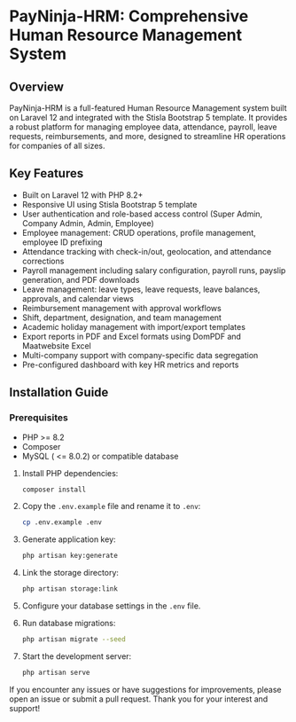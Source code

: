 # PayNinja-HRM: Comprehensive Human Resource Management System

## Overview
PayNinja-HRM is a full-featured Human Resource Management system built on Laravel 12 and integrated with the Stisla Bootstrap 5 template. It provides a robust platform for managing employee data, attendance, payroll, leave requests, reimbursements, and more, designed to streamline HR operations for companies of all sizes.

## Key Features
- Built on Laravel 12 with PHP 8.2+
- Responsive UI using Stisla Bootstrap 5 template
- User authentication and role-based access control (Super Admin, Company Admin, Admin, Employee)
- Employee management: CRUD operations, profile management, employee ID prefixing
- Attendance tracking with check-in/out, geolocation, and attendance corrections
- Payroll management including salary configuration, payroll runs, payslip generation, and PDF downloads
- Leave management: leave types, leave requests, leave balances, approvals, and calendar views
- Reimbursement management with approval workflows
- Shift, department, designation, and team management
- Academic holiday management with import/export templates
- Export reports in PDF and Excel formats using DomPDF and Maatwebsite Excel
- Multi-company support with company-specific data segregation
- Pre-configured dashboard with key HR metrics and reports

## Installation Guide

### Prerequisites
- PHP >= 8.2
- Composer
- MySQL ( <= 8.0.2) or compatible database


1. Install PHP dependencies:
    ```bash
    composer install
    ```

2. Copy the `.env.example` file and rename it to `.env`:
    ```bash
    cp .env.example .env
    ```

3. Generate application key:
    ```bash
    php artisan key:generate
    ```

4. Link the storage directory:
    ```bash
    php artisan storage:link
    ```

5. Configure your database settings in the `.env` file.

6. Run database migrations:
    ```bash
    php artisan migrate --seed
    ```

7. Start the development server:
    ```bash
    php artisan serve
    ```

If you encounter any issues or have suggestions for improvements, please open an issue or submit a pull request. Thank you for your interest and support!
